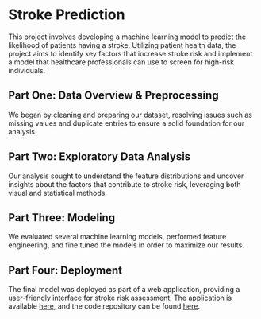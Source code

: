# Stroke Prediction
This project involves developing a machine learning model to predict the likelihood of patients having a stroke. Utilizing patient health data, the project aims to identify key factors that increase stroke risk and implement a model that healthcare professionals can use to screen for high-risk individuals.
## Part One: Data Overview & Preprocessing
We began by cleaning and preparing our dataset, resolving issues such as missing values and duplicate entries to ensure a solid foundation for our analysis.
## Part Two: Exploratory Data Analysis
Our analysis sought to understand the feature distributions and uncover insights about the factors that contribute to stroke risk, leveraging both visual and statistical methods.
## Part Three: Modeling
We evaluated several machine learning models, performed feature engineering, and fine tuned the models in order to maximize our results.
## Part Four: Deployment
The final model was deployed as part of a web application, providing a user-friendly interface for stroke risk assessment. The application is available [here](<https://stroke-prediction-web-app-bwappucx4qt8k5nqeg2x9yh.streamlit.app/>), and the code repository can be found [here](<https://github.com/justinpakzad/Stroke-Prediction-Web-App>).
